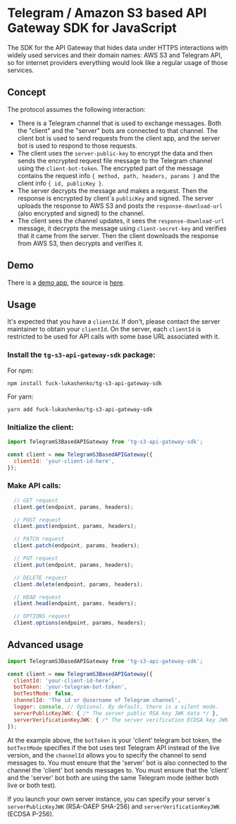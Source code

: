 # Telegram / Amazon S3 based API Gateway SDK for JavaScript

The SDK for the API Gateway that hides data under HTTPS interactions with widely used services and their domain names: AWS S3 and Telegram API, so for internet providers everything would look like a regular usage of those services.

## Concept

The protocol assumes the following interaction:
- There is a Telegram channel that is used to exchange messages. Both the "client" and the "server" bots are connected to that channel. The client bot is used to send requests from the client app, and the server bot is used to respond to those requests.
- The client uses the `server-public-key` to encrypt the data and then sends the encrypted request file message to the Telegram channel using the `client-bot-token`. The encrypted part of the message contains the request info `{ method, path, headers, params }` and the client info `{ id, publicKey }`.
- The server decrypts the message and makes a request. Then the response is encrypted by client\`s `publicKey` and signed. The server uploads the response to AWS S3 and posts the `response-download-url` (also encrypted and signed) to the channel.
- The client sees the channel updates, it sees the `response-download-url` message, it decrypts the message using `client-secret-key` and verifies that it came from the server. Then the client downloads the response from AWS S3, then decrypts and verifies it.

## Demo

There is a [demo app](https://s3.amazonaws.com/web.app/index.html), the source is [here](https://github.com/fuck-lukashenko/web-app).

## Usage

It's expected that you have a `clientId`. If don't, please contact the server maintainer to obtain your `clientId`. On the server, each `clientId` is restricted to be used for API calls with some base URL associated with it.

### Install the `tg-s3-api-gateway-sdk` package:

For npm:
```
npm install fuck-lukashenko/tg-s3-api-gateway-sdk
```

For yarn:
```
yarn add fuck-lukashenko/tg-s3-api-gateway-sdk
```

### Initialize the client:
```js
import TelegramS3BasedAPIGateway from 'tg-s3-api-gateway-sdk';

const client = new TelegramS3BasedAPIGateway({
  clientId: 'your-client-id-here',
});
```

### Make API calls:
```js
  // GET request
  client.get(endpoint, params, headers);
```
```js
  // POST request
  client.post(endpoint, params, headers);
```
```js
  // PATCH request
  client.patch(endpoint, params, headers);
```
```js
  // PUT request
  client.put(endpoint, params, headers);
```
```js
  // DELETE request
  client.delete(endpoint, params, headers);
```
```js
  // HEAD request
  client.head(endpoint, params, headers);
```
```js
  // OPTIONS request
  client.options(endpoint, params, headers);
```

## Advanced usage

```js
import TelegramS3BasedAPIGateway from 'tg-s3-api-gateway-sdk';

const client = new TelegramS3BasedAPIGateway({
  clientId: 'your-client-id-here',
  botToken: 'your-telegram-bot-token',
  botTestMode: false,
  channelId: 'The id or @username of Telegram channel',
  logger: console, // Optional. By default, there is a silent mode.
  serverPublicKeyJWK: { /* The server public RSA key JWK data */ },
  serverVerificationKeyJWK: { /* The server verification ECDSA key JWK data */ },
});
```

At the example above, the `botToken` is your 'client' telegram bot token, the `botTestMode` specifies if the bot uses test Telegram API instead of the live version, and the `channelId` allows you to specify the channel to send messages to. You must ensure that the 'server' bot is also connected to the channel the 'client' bot sends messages to. You must ensure that the 'client' and the 'server' bot both are using the same Telegram mode (either both live or both test).

If you launch your own server instance, you can specify your server\`s `serverPublicKeyJWK` (RSA-OAEP SHA-256) and `serverVerificationKeyJWK` (ECDSA P-256).
